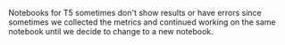 Notebooks for T5 sometimes don't show results or have errors since 
sometimes we collected the metrics and continued working on the same 
notebook until we decide to change to a new notebook. 
